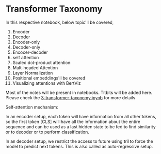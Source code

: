 # Transformer Taxonomy

In this respective notebook, below topic'll be covered,
1. Encoder
2. Decoder
3. Encoder-only
4. Decoder-only
5. Encocer-decoder
6. self attention
7. Scaled dot-product attention
8. Mult-headed Attention
9. Layer Normalization
10. Positional embeddings'll be covered
11. Visualizing attentions with BertViz

Most of the notes will be present in notebooks. Titbits will be added here. Please check the [3-transformer-taxonomy.ipynb](../notebooks/3-transformer-taxonomy.ipynb) for more details

Self-attention mechanism:

In an encoder setup, each token will have information from all other tokens, so the first token [CLS] will have all the information about the entire sequence and can be used as a last hidden state to be fed to find similarity or to decoder or to perform classification.

In an decoder setup, we restrict the access to future using tril to force the model to predict next tokens. This is also called as auto-regressive setup.